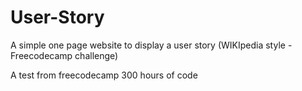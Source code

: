 # User-Story
A simple one page website to display a user story  (WIKIpedia style - Freecodecamp challenge)

A test from freecodecamp 300 hours of code

